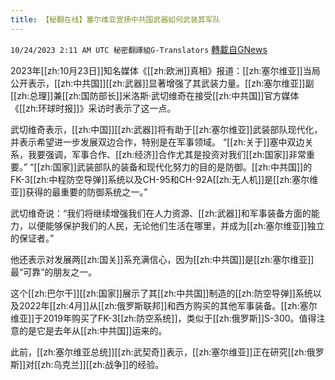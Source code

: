 ```yaml
---
title: 【秘翻在线】塞尔维亚宣扬中共国武器如何武装其军队
---
```

`10/24/2023 2:11 AM UTC 秘密翻譯組G-Translators` [轉載自GNews](https://gnews.org/articles/1872254)

2023年[[zh:10月23日]]知名媒体《[[zh:欧洲]]真相》报道：[[zh:塞尔维亚]]当局公开表示，[[zh:中共国]][[zh:武器]]显著增强了其武装力量。[[zh:塞尔维亚]]副[[zh:总理]]兼[[zh:国防部长]]米洛斯·武切维奇在接受[[zh:中共国]]官方媒体《[[zh:环球时报]]》采访时表示了这一点。

武切维奇表示，[[zh:中国]][[zh:武器]]将有助于[[zh:塞尔维亚]]武装部队现代化，并表示希望进一步发展双边合作，特别是在军事领域。 “[[zh:关于]]塞中双边关系，我要强调，军事合作、[[zh:经济]]合作尤其是投资对我们[[zh:国家]]非常重要。” “[[zh:国家]]武装部队的装备和现代化努力的目的是防御。[[zh:中共国]]的FK-3[[zh:中程防空导弹]]系统以及CH-95和CH-92A[[zh:无人机]]是[[zh:塞尔维亚]]获得的最重要的防御系统之一。”

武切维奇说：“我们将继续增强我们在人力资源、[[zh:武器]]和军事装备方面的能力，以便能够保护我们的人民，无论他们生活在哪里，并成为[[zh:塞尔维亚]]独立的保证者。”

他还表示对发展两[[zh:国关]]系充满信心，因为[[zh:中共国]]是[[zh:塞尔维亚]]最“可靠”的朋友之一。

这个[[zh:巴尔干]][[zh:国家]]展示了其[[zh:中共国]]制造的[[zh:防空导弹]]系统以及2022年[[zh:4月]]从[[zh:俄罗斯联邦]]和西方购买的其他军事装备。[[zh:塞尔维亚]]于2019年购买了FK-3[[zh:防空系统]]，类似于[[zh:俄罗斯]]S-300。值得注意的是它是去年从[[zh:中共国]]运来的。

此前，[[zh:塞尔维亚总统]][[zh:武契奇]]表示，[[zh:塞尔维亚]]正在研究[[zh:俄罗斯]]对[[zh:乌克兰]][[zh:战争]]的经验。
